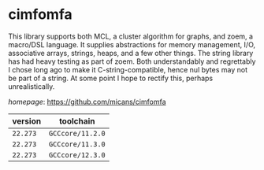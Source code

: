 # cimfomfa

This library supports both MCL, a cluster algorithm for graphs, and zoem, a macro/DSL language. It supplies abstractions for memory management, I/O, associative arrays, strings, heaps, and a few other things. The string library has had heavy testing as part of zoem. Both understandably and regrettably I chose long ago to make it C-string-compatible, hence nul bytes may not be part of a string. At some point I hope to rectify this, perhaps unrealistically.

*homepage*: <https://github.com/micans/cimfomfa>

version | toolchain
--------|----------
``22.273`` | ``GCCcore/11.2.0``
``22.273`` | ``GCCcore/11.3.0``
``22.273`` | ``GCCcore/12.3.0``
